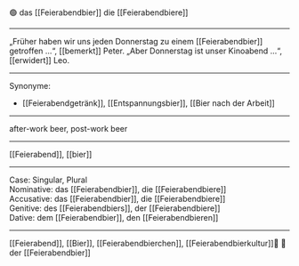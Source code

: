 🟢 das [[Feierabendbier]]
die [[Feierabendbiere]]

---

„Früher haben wir uns jeden Donnerstag zu einem [[Feierabendbier]] getroffen …“, [[bemerkt]] Peter. „Aber Donnerstag ist unser Kinoabend …“, [[erwidert]] Leo.

---

Synonyme:

- [[Feierabendgetränk]], [[Entspannungsbier]], [[Bier nach der Arbeit]]

---

after-work beer, post-work beer

---

[[Feierabend]], [[bier]]

---

Case: Singular, Plural  
Nominative: das [[Feierabendbier]], die [[Feierabendbiere]]  
Accusative: das [[Feierabendbier]], die [[Feierabendbiere]]  
Genitive: des [[Feierabendbiers]], der [[Feierabendbiere]]  
Dative: dem [[Feierabendbier]], den [[Feierabendbieren]]

---

[[Feierabend]], [[Bier]], [[Feierabendbierchen]], [[Feierabendbierkultur]]🍺 🔵 der [[Feierabendbier]]
